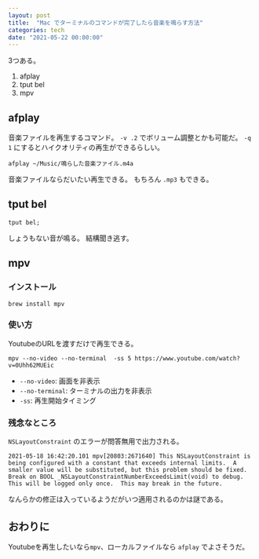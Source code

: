 ```yaml
---
layout: post
title:  "Mac でターミナルのコマンドが完了したら音楽を鳴らす方法"
categories: tech
date: "2021-05-22 00:00:00"
---
```


3つある。

1. afplay
2. tput bel
3. mpv

## afplay

音楽ファイルを再生するコマンド。
`-v .2` でボリューム調整とかも可能だ。
`-q 1` にするとハイクオリティの再生ができるらしい。

```
afplay ~/Music/鳴らした音楽ファイル.m4a
```

音楽ファイルならだいたい再生できる。
もちろん `.mp3` もできる。

## tput bel

```
tput bel;
```

しょうもない音が鳴る。
結構聞き逃す。

## mpv

### インストール

```
brew install mpv
```

### 使い方

YoutubeのURLを渡すだけで再生できる。

```
mpv --no-video --no-terminal  -ss 5 https://www.youtube.com/watch?v=0Uhh62MUEic
```

- `--no-video`: 画面を非表示
- `--no-terminal`: ターミナルの出力を非表示
- `-ss`: 再生開始タイミング

### 残念なところ

`NSLayoutConstraint` のエラーが問答無用で出力される。

```
2021-05-18 16:42:20.101 mpv[20803:2671640] This NSLayoutConstraint is being configured with a constant that exceeds internal limits.  A smaller value will be substituted, but this problem should be fixed. Break on BOOL _NSLayoutConstraintNumberExceedsLimit(void) to debug.  This will be logged only once.  This may break in the future.
```

なんらかの修正は入っているようだがいつ適用されるのかは謎である。

## おわりに

Youtubeを再生したいなら`mpv`、ローカルファイルなら `afplay` でよさそうだ。

